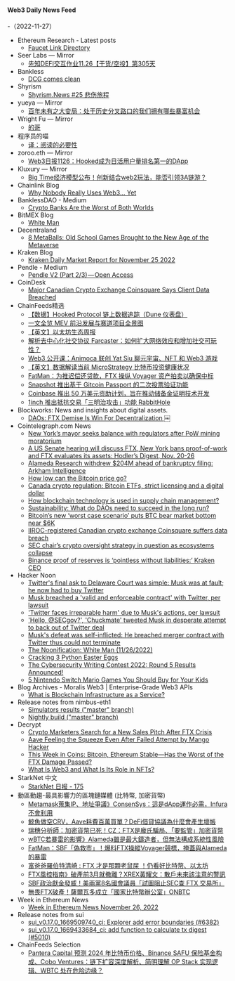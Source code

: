 #### Web3 Daily News Feed
-（2022-11-27）

- Ethereum Research - Latest posts
  - [Faucet Link Directory](https://ethresear.ch/t/faucet-link-directory/12670/26)
- Seer Labs — Mirror
  - [先知DEFI交互作业11.26【干货/空投】第305天](https://mirror.xyz/seerlabs.eth/7PQVf_YUfL_fJQORHu1iM5sQXzThhoZqAPubDWyscEs)
- Bankless
  - [DCG comes clean](https://newsletter.banklesshq.com/p/dcg-comes-clean)
- Shyrism
  - [Shyrism.News #25 悲伤旅程](https://shyrz.me/news-25-a-journey-of-grief/)
- yueya — Mirror
  - [百年未有之大变局：处于历史分叉路口的我们拥有哪些暴富机会](https://mirror.xyz/0x455E0e9d8b0c0541F4f26ECeec2Ea54504e9b4C9/-mMqyJxYy2U9r5UqHLpvunZigTAzmwqCNlgVi7kTbw0)
- Wright Fu — Mirror
  - [的哥](https://mirror.xyz/0x837c39A527794809B6cbD06Ce1d54c9a6d93bf8c/2eDSOHE5HqjX0wJLBvAoy0sNKkw4eEu9n-dIqzX-QSM)
- 程序员的喵
  - [译：阅读的必要性](http://catcoding.me/p/read/)
- zoroo.eth — Mirror
  - [Web3日报1126：Hooked成为日活用户量排名第一的DApp](https://mirror.xyz/zoroo.eth/uIGe8D6403YpqInJ8oyS4wYW3jk6KkrAOuAfvHCvrMI)
- Kluxury — Mirror
  - [Big Time经济模型公布！创新结合web2玩法，能否引领3A链游？](https://mirror.xyz/0x8210A401239F580280Ebf85082278E2266af8B2D/19EFEkRg0gGAtQXPlbldDE7oBruvLijOJkCIRLOu8VU)
- Chainlink Blog
  - [Why Nobody Really Uses Web3… Yet](https://blog.chain.link/why-nobody-really-uses-web3-yet/)
- BanklessDAO - Medium
  - [Crypto Banks Are the Worst of Both Worlds](https://medium.com/bankless-dao/crypto-banks-are-the-worst-of-both-worlds-ada37258a927?source=rss----2e8b6adb479c---4)
- BitMEX Blog
  - [White Man](https://blog.bitmex.com/white-man/)
- Decentraland
  - [8 MetaBalls: Old School Games Brought to the New Age of the Metaverse](https://decentraland.org/blog/community-projects/8-meta-balls-old-school-games-brought-to-the-new-age-of-the-metaverse/)
- Kraken Blog
  - [Kraken Daily Market Report for November 25 2022](https://blog.kraken.com/post/16376/kraken-daily-market-report-for-november-25-2022/)
- Pendle - Medium
  - [Pendle V2 (Part 2/3) — Open Access](https://medium.com/pendle/pendle-v2-part-2-3-open-access-25c1783a0b4f?source=rss----f12bc65d5788---4)
- CoinDesk
  - [Major Canadian Crypto Exchange Coinsquare Says Client Data Breached](https://www.coindesk.com/tech/2022/11/26/major-canadian-crypto-exchange-coinsquare-says-client-data-breached/?utm_medium=referral&utm_source=rss&utm_campaign=headlines)
- ChainFeeds精选
  - [【数据】Hooked Protocol 链上数据追踪（Dune 仪表盘）](https://dune.com/sixdegree/hooked-protocol-tokenomics)
  - [一文全览 MEV 前沿发展与赛道项目全景图](https://www.defidaonews.com/article/6790242)
  - [【英文】以太坊生态周报](https://weekinethereumnews.com/week-in-ethereum-news-november-26-2022/)
  - [解析去中心化社交协议 Farcaster：如何扩大网络效应和增加社交可玩性？](https://mirror.xyz/0x867A3f354c0eCB6622aEf1bF14C3BE79338AD889/SuWrut8uTa99GRD_bVhHsCKY2p9PG4OQBt9kxKPAiXU)
  - [Web3 公开课：Animoca 联创 Yat Siu 聊元宇宙、NFT 和 Web3 游戏](https://www.bilibili.com/video/BV1C24y117M9/)
  - [【英文】数据解读当前 MicroStrategy 比特币投资健康状况](https://www.blockworksresearch.com/research/the-health-of-microstrategys-bitcoin-bet)
  - [FatMan：为推迟偿还贷款，FTX 操纵 Voyager 资产拍卖以确保中标](https://twitter.com/FatManTerra/status/1596148474969575425)
  - [Snapshot 推出基于 Gitcoin Passport 的二次投票验证功能](https://snapshot.mirror.xyz/wFAGLoy1EKRFr34wQ8lYdrdcCoENeyrgjyEGl_DPn00)
  - [Coinbase 推出 50 万美元资助计划，旨在推动储备金证明技术开发](https://www.coinbase.com/blog/how-crypto-companies-can-provide-proof-of-reserves)
  - [1inch 推出抵抗交易「三明治攻击」功能 RabbitHole](https://blog.1inch.io/the-1inch-rabbithole-protection-from-sandwich-attacks-3609edd4f4fc)
- Blockworks: News and insights about digital assets.
  - [DAOs: FTX Demise Is Win For Decentralization ￼](https://blockworks.co/news/daos-see-ftx-silver-lining)
- Cointelegraph.com News
  - [New York’s mayor seeks balance with regulators after PoW mining moratorium](https://cointelegraph.com/news/new-york-s-mayor-seeks-balance-with-regulators-after-pow-mining-moratorium)
  - [A US Senate hearing will discuss FTX, New York bans proof-of-work and FTX evaluates its assets: Hodler’s Digest, Nov. 20-26](https://cointelegraph.com/magazine/a-us-senate-hearing-discuss-ftx-new-york-bans-proof-of-work-ftx-evaluates-assets-hodlers-digest-nov-20-26/)
  - [Alameda Research withdrew $204M ahead of bankruptcy filing: Arkham Intelligence](https://cointelegraph.com/news/alameda-research-withdrew-204m-ahead-of-bankruptcy-filing-arkham-intelligence)
  - [How low can the Bitcoin price go?](https://cointelegraph.com/news/how-low-can-the-bitcoin-price-go)
  - [Canada crypto regulation: Bitcoin ETFs, strict licensing and a digital dollar](https://cointelegraph.com/news/canada-crypto-regulation-bitcoin-etfs-strict-licensing-and-a-digital-dollar)
  - [How blockchain technology is used in supply chain management?](https://cointelegraph.com/explained/how-blockchain-technology-is-used-in-supply-chain-management)
  - [Sustainability: What do DAOs need to succeed in the long run?](https://cointelegraph.com/news/sustainability-what-do-daos-need-to-succeed-in-the-long-run)
  - [Bitcoin’s new ‘worst case scenario’ puts BTC bear market bottom near $6K](https://cointelegraph.com/news/bitcoin-new-worst-case-scenario-puts-btc-bear-market-bottom-near-6k)
  - [IIROC-registered Canadian crypto exchange Coinsquare suffers data breach](https://cointelegraph.com/news/iiroc-registered-canadian-crypto-exchange-coinsquare-suffers-data-breach)
  - [SEC chair’s crypto oversight strategy in question as ecosystems collapse](https://cointelegraph.com/news/sec-chair-s-crypto-oversight-strategy-in-question-as-ecosystems-collapse)
  - [Binance proof of reserves is ‘pointless without liabilities:’ Kraken CEO](https://cointelegraph.com/news/binance-proof-of-reserves-is-pointless-without-liabilities-kraken-ceo)
- Hacker Noon
  - [Twitter's final ask to Delaware Court was simple: Musk was at fault; he now had to buy Twitter](https://hackernoon.com/twitters-final-ask-to-delaware-court-was-simple-musk-was-at-fault-he-now-had-to-buy-twitter?source=rss)
  - [Musk breached a 'valid and enforceable contract' with Twitter, per lawsuit](https://hackernoon.com/musk-breached-a-valid-and-enforceable-contract-with-twitter-per-lawsuit?source=rss)
  - ['Twitter faces irreparable harm' due to Musk's actions, per lawsuit](https://hackernoon.com/twitter-faces-irreparable-harm-due-to-musks-actions-per-lawsuit?source=rss)
  - ['Hello, @SECgov?', 'Chuckmate' tweeted Musk in desperate attempt to back out of Twitter deal](https://hackernoon.com/hello-secgov-chuckmate-tweeted-musk-in-desperate-attempt-to-back-out-of-twitter-deal?source=rss)
  - [Musk's defeat was self-inflicted: He breached merger contract with Twitter thus could not terminate](https://hackernoon.com/musks-defeat-was-self-inflicted-he-breached-merger-contract-with-twitter-thus-could-not-terminate?source=rss)
  - [The Noonification: White Man (11/26/2022)](https://hackernoon.com/11-26-2022-noonification?source=rss)
  - [Cracking 3 Python Easter Eggs](https://hackernoon.com/cracking-3-python-easter-eggs?source=rss)
  - [The Cybersecurity Writing Contest 2022: Round 5 Results Announced!](https://hackernoon.com/the-cybersecurity-writing-contest-2022-round-5-results-announced?source=rss)
  - [5 Nintendo Switch Mario Games You Should Buy for Your Kids](https://hackernoon.com/5-nintendo-switch-mario-games-you-should-buy-for-your-kids?source=rss)
- Blog Archives - Moralis Web3 | Enterprise-Grade Web3 APIs
  - [What is Blockchain Infrastructure as a Service?](https://moralis.io/what-is-blockchain-infrastructure-as-a-service/)
- Release notes from nimbus-eth1
  - [Simulators results ("master" branch)](https://github.com/status-im/nimbus-eth1/releases/tag/sim-stat)
  - [Nightly build ("master" branch)](https://github.com/status-im/nimbus-eth1/releases/tag/nightly)
- Decrypt
  - [Crypto Marketers Search for a New Sales Pitch After FTX Crisis](https://decrypt.co/115594/crypto-marketers-search-for-a-new-sales-pitch-after-ftx-crisis)
  - [Aave Feeling the Squeeze Even After Failed Attempt by Mango Hacker](https://decrypt.co/115596/aave-feeling-the-squeeze-even-after-failed-attempt-by-mango-hacker)
  - [This Week in Coins: Bitcoin, Ethereum Stable—Has the Worst of the FTX Damage Passed?](https://decrypt.co/115597/this-week-in-coins-bitcoin-ethereum-stable-has-the-worst-of-the-ftx-damage-passed)
  - [What Is Web3 and What Is Its Role in NFTs?](https://decrypt.co/resources/what-is-web3-and-what-is-its-role-in-nfts-learn)
- StarkNet 中文
  - [StarkNet 日报 - 175](https://starknetzh.substack.com/p/starknet-175)
- 動區動趨-最具影響力的區塊鏈媒體 (比特幣, 加密貨幣)
  - [Metamask蒐集IP、地址爭議》ConsenSys：這是dApp運作必需，Infura不會利用](https://www.blocktempo.com/joseph-lubin-clarify-about-metamsk-updated-privacy-policy/)
  - [鯨魚做空CRV，Aave耗費百萬買單？DeFi借貸協議為什麼會產生壞帳](https://www.blocktempo.com/why-do-defi-lending-protocols-generate-bad-debts/)
  - [瑞穗分析師：加密貨幣已死！CZ：FTX是龐氏騙局、「要監管」加密貨幣](https://www.blocktempo.com/binance-cz-says-dont-fight-crypto-regulate-it/)
  - [wBTC若暴雷的影響》Alameda雖是最大鑄造者，但無法構成系統性風險](https://www.blocktempo.com/wbtc-depeg-alameda-is-the-biggest-merchants/)
  - [FatMan：SBF「偽救市」！爆料FTX操縱Voyager競標，掩蓋與Alameda的暴雷](https://www.blocktempo.com/ftx-acquires-voyager-due-to-delay-in-exposing-ftx-alameda-cash-flow-issues/)
  - [富爸爸羅伯特清崎 : FTX 才是那顆老鼠屎 ！仍看好比特幣、以太坊](https://www.blocktempo.com/rich-dad-robert-kiyosaki-still-bullish-on-bitcoin-and-ethereum/)
  - [FTX風控指南》破產前3月就撤離？XREX黃耀文：散戶未來該注意的警訊](https://www.blocktempo.com/xrex-cofounder-share-the-risk-management-of-xrex/)
  - [SBF政治獻金發威！美兩黨8名國會議員「試圖阻止SEC查 FTX 交易所」](https://www.blocktempo.com/congressmembers-stop-sec-inquiry-into-ftx/)
  - [無畏FTX破產！薩爾瓦多成立「國家比特幣辦公室」ONBTC](https://www.blocktempo.com/el-salvador-establishes-national-bitcoin-office/)
- Week in Ethereum News
  - [Week in Ethereum News  November 26, 2022](https://weekinethereumnews.com/week-in-ethereum-news-november-26-2022/)
- Release notes from sui
  - [sui_v0.17.0_1669509740_ci: Explorer add error boundaries (#6382)](https://github.com/MystenLabs/sui/releases/tag/sui_v0.17.0_1669509740_ci)
  - [sui_v0.17.0_1669433684_ci: add function to calculate tx digest (#5010)](https://github.com/MystenLabs/sui/releases/tag/sui_v0.17.0_1669433684_ci)
- ChainFeeds Selection
  - [Pantera Capital 预测 2024 年比特币价格、Binance SAFU 保险基金构成、Cobo Ventures：链下扩容深度解析、简明理解 OP Stack 实现逻辑、WBTC 处在危险边缘？](https://chainfeeds.substack.com/p/pantera-capital-2024-binance-safu)
